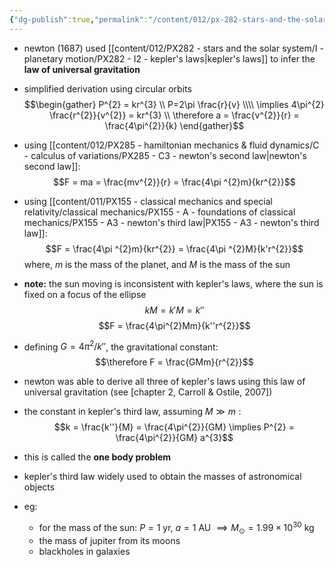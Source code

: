 ```yaml
---
{"dg-publish":true,"permalink":"/content/012/px-282-stars-and-the-solar-system/i-planetary-motion/px-282-i3-newtons-laws/","noteIcon":"1","created":"2025-01-17T11:32:26.304+00:00","updated":"2025-01-17T11:51:50.705+00:00"}
---
```


- newton (1687) used [[content/012/PX282 - stars and the solar system/I - planetary motion/PX282 - I2 - kepler's laws\|kepler's laws]] to infer the **law of universal gravitation**

- simplified derivation using circular orbits
$$\begin{gather}
P^{2} = kr^{3} \\
P=2\pi \frac{r}{v} \\\\
\implies 4\pi^{2} \frac{r^{2}}{v^{2}} = kr^{3}   \\
\therefore a = \frac{v^{2}}{r} = \frac{4\pi^{2}}{k}
\end{gather}$$
- using [[content/012/PX285 - hamiltonian mechanics & fluid dynamics/C - calculus of variations/PX285 - C3 - newton's second law\|newton's second law]]:
$$F = ma = \frac{mv^{2}}{r} = \frac{4\pi ^{2}m}{kr^{2}}$$
- using [[content/011/PX155 - classical mechanics and special relativity/classical mechanics/PX155 - A - foundations of classical mechanics/PX155 - A3 - newton's third law\|PX155 - A3 - newton's third law]]:
$$F = \frac{4\pi ^{2}m}{kr^{2}} = \frac{4\pi ^{2}M}{k'r^{2}}$$
	where, $m$ is the mass of the planet, and $M$ is the mass of the sun
- **note:** the sun moving is inconsistent with kepler's laws, where the sun is fixed on a focus of the ellipse 
$$kM = k'M = k''$$
$$F = \frac{4\pi^{2}Mm}{k''r^{2}}$$
- defining ${} G = 4\pi^{2}/k'' {}$, the gravitational constant:
$$\therefore F = \frac{GMm}{r^{2}}$$
- newton was able to derive all three of kepler's laws using this law of universal gravitation (see [chapter 2, Carroll & Ostile, 2007])

- the constant in kepler's third law, assuming ${} M\gg m: {}$
$$k = \frac{k''}{M} = \frac{4\pi^{2}}{GM} \implies P^{2}  = \frac{4\pi^{2}}{GM} a^{3}$$
- this is called the **one body problem**

- kepler's third law widely used to obtain the masses of astronomical objects

- eg: 
	- for the mass of the sun: $P = 1$ yr, $a=1$ AU $\implies M_{\odot} = 1.99\times10^{30}$ kg 
	- the mass of jupiter from its moons
	- blackholes in galaxies
